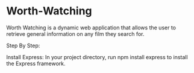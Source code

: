 # Worth-Watching

Worth Watching is a dynamic web application that allows the user to retrieve general information on any film they search for.

Step By Step:

Install Express: In your project directory, run npm install express to install the Express framework.

